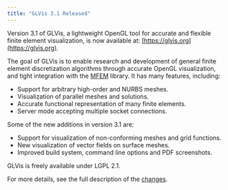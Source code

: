 ```yaml
---
title: "GLVis 3.1 Released"
---
```


Version 3.1 of GLVis, a lightweight OpenGL tool for accurate and flexible finite element visualization, is now available at: [https://glvis.org](https://glvis.org).

The goal of GLVis is to enable research and development of general finite element discretization algorithms through accurate OpenGL visualization, and tight integration with the [MFEM](https://mfem.org) library. It has many features, including:

- Support for arbitrary high-order and NURBS meshes.
- Visualization of parallel meshes and solutions.
- Accurate functional representation of many finite elements.
- Server mode accepting multiple socket connections.

Some of the new additions in version 3.1 are:

- Support for visualization of non-conforming meshes and grid functions.
- New visualization of vector fields on surface meshes.
- Improved build system, command line options and PDF screenshots.

GLVis is freely available under LGPL 2.1.

For more details, see the full description of the [changes](https://raw.githubusercontent.com/glvis/glvis/master/CHANGELOG).
